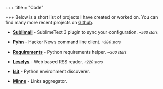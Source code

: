+++
title = "Code"

+++
Below is a short list of projects I have created or worked on. You can find many more recent projects on [Github](https://github.com/toxinu).

* **[Sublimall](https://github.com/toxinu/sublimall)** - SublimeText 3 plugin to sync your configuration. *<small>~560 stars</small>*

* **[Pyhn](https://github.com/toxinu/pyhn)** - Hacker News command line client. *<small>~380 stars</small>*

* **[Requirements](https://github.com/toxinu/requirements)** - Python requirements helper. *<small>~300 stars</small>*

* **[Leselys](https://github.com/toxinu/leselys)** - Web based RSS reader. *<small>~220 stars</small>*

* **[Isit](https://github.com/toxinu/isit)** - Python environment discoverer.

* **[Minne](https://github.com/toxinu/minne)** - Links aggregator.